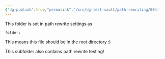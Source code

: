 ```yaml
---
{"dg-publish":true,"permalink":"/src/dg-test-vault/path-rewriting/004-folder-set-to-root/"}
---
```


This folder is set in path rewrite settings as 

`folder:`

This means this file should be in the root directory :) 

This subfolder also contains path rewrite testing! 
